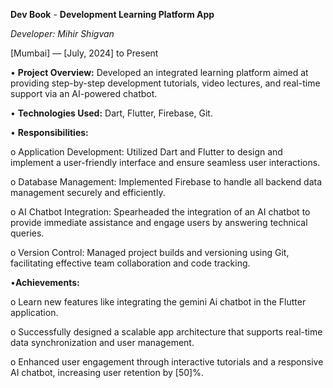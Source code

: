 **Dev Book** - **Development Learning Platform App**

_Developer: Mihir Shigvan_

[Mumbai] — [July, 2024] to Present

•	**Project Overview:**
Developed an integrated learning platform aimed at providing step-by-step development tutorials, video lectures, and real-time support via an AI-powered chatbot.

•	**Technologies Used:** Dart, Flutter, Firebase, Git.

•	**Responsibilities:**

o	Application Development: Utilized Dart and Flutter to design and implement a user-friendly interface and ensure seamless user interactions.

o	Database Management: Implemented Firebase to handle all backend data management securely and efficiently.

o	AI Chatbot Integration: Spearheaded the integration of an AI chatbot to provide immediate assistance and engage users by answering technical queries.

o	Version Control: Managed project builds and versioning using Git, facilitating effective team collaboration and code tracking.

•**Achievements:**

o	Learn new features like integrating the gemini Ai chatbot in the Flutter application.

o	Successfully designed a scalable app architecture that supports real-time data synchronization and user management.

o	Enhanced user engagement through interactive tutorials and a responsive AI chatbot, increasing user retention by [50]%.


